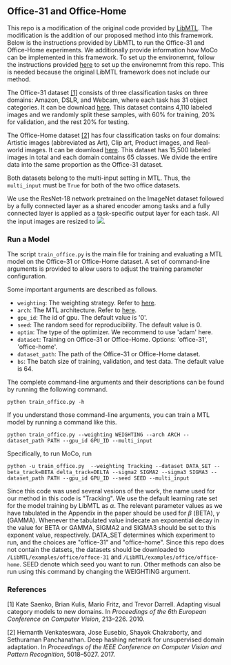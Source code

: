 ## Office-31 and Office-Home

This repo is a modification of the original code provided by [LibMTL](https://libmtl.readthedocs.io/en/latest/). The modification is the addition of our proposed method into this framework. Below is the instructions provided by LibMTL to run the Office-31 and Office-Home experiments. We additionally provide information how MoCo can be implemented in this framework. To set up the environemnt, follow the instructions provided [here](https://libmtl.readthedocs.io/en/latest/docs/getting_started/installation.html) to set up the environemnt from this repo. This is needed because the original LibMTL framework does not include our method.

The Office-31 dataset [[1]](#1) consists of three classification tasks on three domains: Amazon, DSLR, and Webcam, where each task has 31 object categories. It can be download [here](https://www.cc.gatech.edu/~judy/domainadapt/#datasets_code). This dataset contains 4,110 labeled images and we randomly split these samples, with 60% for training, 20% for validation, and the rest 20% for testing. 

The Office-Home dataset [[2]](#2) has four classification tasks on four domains: Artistic images (abbreviated as Art), Clip art, Product images, and Real-world images. It can be download [here](https://www.hemanthdv.org/officeHomeDataset.html). This dataset has 15,500 labeled images in total and each domain contains 65 classes. We divide the entire data into the same proportion as the Office-31 dataset. 

Both datasets belong to the multi-input setting in MTL. Thus, the ``multi_input`` must be ``True`` for both of the two office datasets.

We use the ResNet-18 network pretrained on the ImageNet dataset followed by a fully connected layer as a shared encoder among tasks and a fully connected layer is applied as a task-specific output layer for each task. All the input images are resized to <img src="https://render.githubusercontent.com/render/math?math=3\times224\times224">.

### Run a Model

The script ``train_office.py`` is the main file for training and evaluating a MTL model on the Office-31 or Office-Home dataset. A set of command-line arguments is provided to allow users to adjust the training parameter configuration. 

Some important  arguments are described as follows.

- ``weighting``: The weighting strategy. Refer to [here](../../LibMTL#supported-algorithms).
- ``arch``: The MTL architecture. Refer to [here](../../LibMTL#supported-algorithms).
- ``gpu_id``: The id of gpu. The default value is '0'.
- ``seed``: The random seed for reproducibility. The default value is 0.
- ``optim``: The type of the optimizer. We recommend to use 'adam' here.
- ``dataset``: Training on Office-31 or Office-Home. Options: 'office-31', 'office-home'.
- ``dataset_path``: The path of the Office-31 or Office-Home dataset.
- ``bs``: The batch size of training, validation, and test data. The default value is 64.

The complete command-line arguments and their descriptions can be found by running the following command.

```shell
python train_office.py -h
```

If you understand those command-line arguments, you can train a MTL model by running a command like this. 

```shell
python train_office.py --weighting WEIGHTING --arch ARCH --dataset_path PATH --gpu_id GPU_ID --multi_input
```

Specifically, to run MoCo, run 

```shell
python -u train_office.py  --weighting Tracking --dataset DATA_SET --beta_track=BETA delta_track=DELTA --sigma2 SIGMA2 --sigma3 SIGMA3 --dataset_path PATH --gpu_id GPU_ID --seed SEED --multi_input

```

Since this code was used several vesions of the work, the name used for our method in this code is "Tracking". We use the default learning rate set for the model training by LibMTL as $\alpha$. The relevant parameter values as we have tabulated in the Appendix in the paper should be used for $\beta$ (BETA), $\gamma$ (GAMMA). Whenever the tabulated value indecate an exponential decay in the value for BETA or GAMMA, SIGMA2 and SIGMA3 should be set to this exponent value, respectively. DATA_SET determines which experiment to run, and the choices are "office-31" and "office-home". Since this repo does not contain the datsets, the datasets should be downloaded to ``/LibMTL/examples/office/offoce-31`` and ``/LibMTL/examples/office/office-home``. SEED denote which seed you want to run. Other methods can also be run using this command by changing the WEIGHTING argument.

### References

<a id="1">[1]</a> Kate Saenko, Brian Kulis, Mario Fritz, and Trevor Darrell. Adapting visual category models to new domains. In *Proceedings of the 6th European Conference on Computer Vision*, 213–226. 2010.

<a id="2">[2]</a> Hemanth Venkateswara, Jose Eusebio, Shayok Chakraborty, and Sethuraman Panchanathan. Deep hashing network for unsupervised domain adaptation. In *Proceedings of the IEEE Conference on Computer Vision and Pattern Recognition*, 5018–5027. 2017.